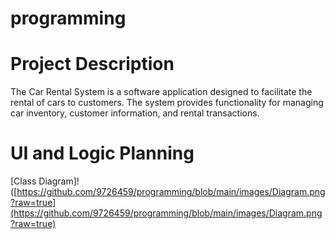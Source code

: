# programming

# Project Description
The Car Rental System is a software application designed to facilitate the rental of cars to customers. The system provides functionality for managing car inventory, customer information, and rental transactions.


# UI and Logic Planning
[Class Diagram]! ([https://github.com/9726459/programming/blob/main/images/Diagram.png?raw=true](https://github.com/9726459/programming/blob/main/images/Diagram.png?raw=true)
